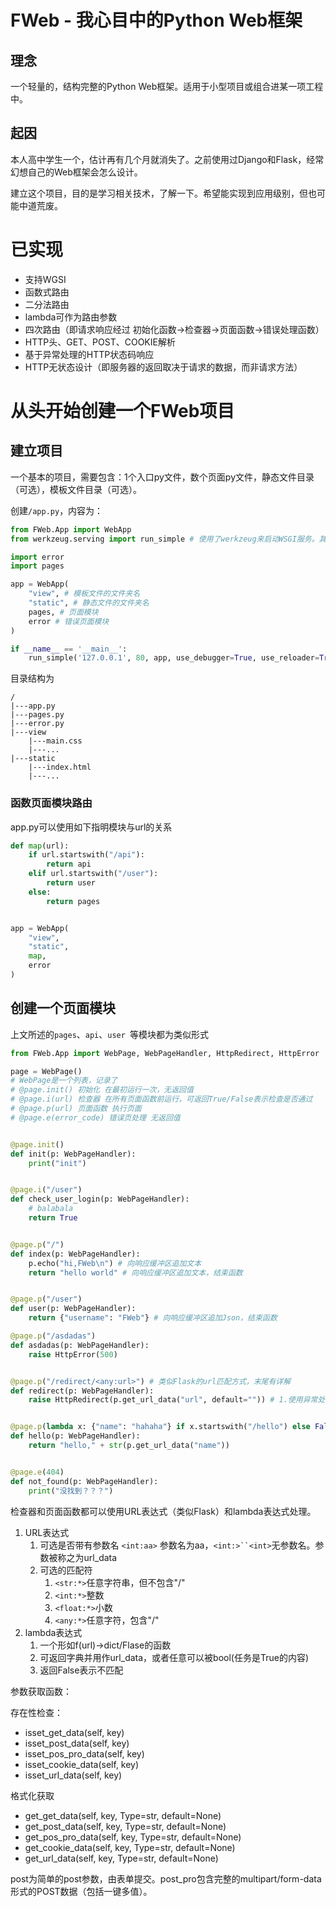 # FWeb - 我心目中的Python Web框架

## 理念
一个轻量的，结构完整的Python Web框架。适用于小型项目或组合进某一项工程中。

## 起因
本人高中学生一个，估计再有几个月就消失了。之前使用过Django和Flask，经常幻想自己的Web框架会怎么设计。

建立这个项目，目的是学习相关技术，了解一下。希望能实现到应用级别，但也可能中道荒废。

# 已实现
* 支持WGSI
* 函数式路由
* 二分法路由
* lambda可作为路由参数
* 四次路由（即请求响应经过 初始化函数->检查器->页面函数->错误处理函数）
* HTTP头、GET、POST、COOKIE解析
* 基于异常处理的HTTP状态码响应
* HTTP无状态设计（即服务器的返回取决于请求的数据，而非请求方法）

# 从头开始创建一个FWeb项目

## 建立项目
一个基本的项目，需要包含：1个入口py文件，数个页面py文件，静态文件目录（可选），模板文件目录（可选）。

创建`/app.py`，内容为：
```Python
from FWeb.App import WebApp
from werkzeug.serving import run_simple # 使用了werkzeug来启动WSGI服务。其并非本项目作品。仅作为一个 HTTP服务器<-->Python WSGI应用 连接器使用。

import error
import pages

app = WebApp(
    "view", # 模板文件的文件夹名
    "static", # 静态文件的文件夹名
    pages, # 页面模块
    error # 错误页面模块
)

if __name__ == '__main__':
    run_simple('127.0.0.1', 80, app, use_debugger=True, use_reloader=True) # 启动服务器
```

目录结构为
```
/
|---app.py
|---pages.py
|---error.py
|---view
    |---main.css
    |---...
|---static
    |---index.html
    |---...
```

### 函数页面模块路由
app.py可以使用如下指明模块与url的关系
```Python
def map(url):
    if url.startswith("/api"):
        return api
    elif url.startswith("/user"):
        return user
    else:
        return pages


app = WebApp(
    "view",
    "static",
    map,
    error
)
```
## 创建一个页面模块
上文所述的`pages`、`api`、`user `等模块都为类似形式
```Python
from FWeb.App import WebPage, WebPageHandler, HttpRedirect, HttpError

page = WebPage()
# WebPage是一个列表，记录了
# @page.init() 初始化 在最初运行一次，无返回值
# @page.i(url) 检查器 在所有页面函数前运行，可返回True/False表示检查是否通过
# @page.p(url) 页面函数 执行页面
# @page.e(error_code) 错误页处理 无返回值


@page.init()
def init(p: WebPageHandler):
    print("init")


@page.i("/user")
def check_user_login(p: WebPageHandler):
    # balabala
    return True


@page.p("/")
def index(p: WebPageHandler):
    p.echo("hi,FWeb\n") # 向响应缓冲区追加文本
    return "hello world" # 向响应缓冲区追加文本，结束函数


@page.p("/user")
def user(p: WebPageHandler):
    return {"username": "FWeb"} # 向响应缓冲区追加Json，结束函数

@page.p("/asdadas")
def asdadas(p: WebPageHandler):
    raise HttpError(500)


@page.p("/redirect/<any:url>") # 类似Flask的url匹配方式，末尾有详解
def redirect(p: WebPageHandler):
    raise HttpRedirect(p.get_url_data("url", default="")) # 1.使用异常处理实现错误码的响应 2.内建数据获取函数，后文讲解


@page.p(lambda x: {"name": "hahaha"} if x.startswith("/hello") else False) # 使用lambda表达式进行路由
def hello(p: WebPageHandler):
    return "hello," + str(p.get_url_data("name"))


@page.e(404)
def not_found(p: WebPageHandler):
    print("没找到？？？")

```

检查器和页面函数都可以使用URL表达式（类似Flask）和lambda表达式处理。
1. URL表达式
   1. 可选是否带有参数名 `<int:aa>` 参数名为aa，`<int:>``<int>`无参数名。参数被称之为url_data
   2. 可选的匹配符
      1. `<str:*>`任意字符串，但不包含"/"
      2. `<int:*>`整数
      3. `<float:*>`小数
      4. `<any:*>`任意字符，包含"/"
2. lambda表达式
   1. 一个形如f(url)->dict/Flase的函数
   2. 可返回字典并用作url_data，或者任意可以被bool(任务是True的内容)
   3. 返回False表示不匹配


参数获取函数：

存在性检查：
* isset_get_data(self, key)
* isset_post_data(self, key)
* isset_pos_pro_data(self, key)
* isset_cookie_data(self, key)
* isset_url_data(self, key)

格式化获取
* get_get_data(self, key, Type=str, default=None)
* get_post_data(self, key, Type=str, default=None)
* get_pos_pro_data(self, key, Type=str, default=None)
* get_cookie_data(self, key, Type=str, default=None)
* get_url_data(self, key, Type=str, default=None)

post为简单的post参数，由表单提交。post_pro包含完整的multipart/form-data形式的POST数据（包括一键多值）。
